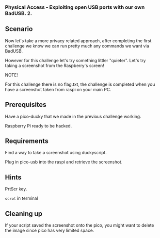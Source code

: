 ### Physical Access - Exploiting open USB ports with our own BadUSB. 2.

## Scenario

Now let's take a more privacy related approach, after completing the first challenge we know we can run pretty much any commands we want via BadUSB. 

However for this challenge let's try something littler "quieter". Let's try taking a screenshot from the Raspberry's screen!

NOTE!

For this challenge there is no flag.txt, the challenge is completed when you have a screenshot taken from raspi on your main PC.

## Prerequisites

Have a pico-ducky that we made in the previous challenge working.

Raspberry Pi ready to be hacked.

## Requirements 

Find a way to take a screenshot using duckyscript.

Plug in pico-usb into the raspi and retrieve the screenshot.

## **Hints**

PrtScr key.

`scrot` in terminal

## Cleaning up

If your script saved the screenshot onto the pico, you might want to delete the image since pico has very limited space.
